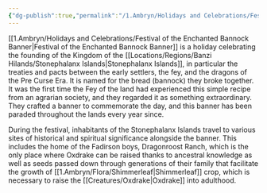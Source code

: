 ```yaml
---
{"dg-publish":true,"permalink":"/1.Ambryn/Holidays and Celebrations/Festival of the Enchanted Bannock Banner/"}
---
```


[[1.Ambryn/Holidays and Celebrations/Festival of the Enchanted Bannock Banner\|Festival of the Enchanted Bannock Banner]] is a holiday celebrating the founding of the Kingdom of the [[Locations/Regions/Banzi Hilands/Stonephalanx Islands\|Stonephalanx Islands]], in particular the treaties and pacts between the early settlers, the fey, and the dragons of the Pre Curse Era. It is named for the bread (bannock) they broke together. It was the first time the Fey of the land had experienced this simple recipe from an agrarian society, and they regarded it as something extraordinary. They crafted a banner to commemorate the day, and this banner has been paraded throughout the lands every year since.

During the festival, inhabitants of the Stonephalanx Islands travel to various sites of historical and spiritual significance alongside the banner. This includes the home of the Fadirson boys, Dragonroost Ranch, which is the only place where Oxdrake can be raised thanks to ancestral knowledge as well as seeds passed down through generations of their family that facilitate the growth of [[1.Ambryn/Flora/Shimmerleaf\|Shimmerleaf]] crop, which is necessary to raise the [[Creatures/Oxdrake\|Oxdrake]] into adulthood.